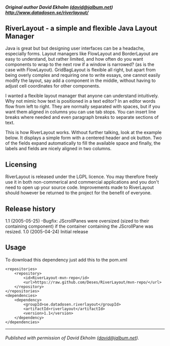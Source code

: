 ##### Original author David Ekholm (david@jalbum.net) http://www.datadosen.se/riverlayout/
## RiverLayout - a simple and flexible Java Layout Manager
Java is great but but designing user interfaces can be a headache, especially forms. Layout managers like FlowLayout and BorderLayout are easy to understand, but rather limited, and how often do you want components to wrap to the next row if a window is narrowed? (as is the case with FlowLayout). GridBagLayout is flexible all right, but apart from being overly complex and requiring one to write essays, one cannot easily modify the layout, say add a component in the middle, without having to adjust cell coordinates for other components.

I wanted a flexible layout manager that anyone can understand intuitively. Why not mimic how text is positioned in a text editor? In an editor words flow from left to right. They are normally separated with spaces, but if you want them aligned in columns you can use tab stops. You can insert line breaks where needed and even paragraph breaks to separate sections of text.

This is how RiverLayout works. Without further talking, look at the example below. It displays a simple form with a centered header and ok button. Two of the fields expand automatically to fill the available space and finally, the labels and fields are nicely aligned in two columns.

## Licensing
RiverLayout is released under the LGPL licence. You may therefore freely use it in both non-commerical and commercial applications and you don't need to open up your source code. Improvements made to RiverLayout should however be returned to the project for the benefit of everyone.

## Release history
1.1 (2005-05-25) -Bugfix: JScrollPanes were oversized (sized to their containing component) if the container containing the JScrollPane was resized.
1.0 (2005-04-24) Initial release

## Usage
To download this dependency just add this to the pom.xml

	<repositories>
		<repository>
			<id>RiverLayout-mvn-repo</id>
			<url>https://raw.github.com/Deses/RiverLayout/mvn-repo/</url>
		</repository>
	</repositories>
	<dependencies>
		<dependency>
			<groupId>se.datadosen.riverlayout</groupId>
			<artifactId>riverlayout</artifactId>
			<version>1.1</version>
		</dependency>
	</dependencies>

* * *

###### Published with permission of David Ekholm (david@jalbum.net).
